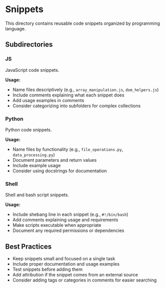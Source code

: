 # Snippets

This directory contains reusable code snippets organized by programming language.

## Subdirectories

### JS

JavaScript code snippets.

**Usage:**

- Name files descriptively (e.g., `array_manipulation.js`, `dom_helpers.js`)
- Include comments explaining what each snippet does
- Add usage examples in comments
- Consider categorizing into subfolders for complex collections

### Python

Python code snippets.

**Usage:**

- Name files by functionality (e.g., `file_operations.py`, `data_processing.py`)
- Document parameters and return values
- Include example usage
- Consider using docstrings for documentation

### Shell

Shell and bash script snippets.

**Usage:**

- Include shebang line in each snippet (e.g., `#!/bin/bash`)
- Add comments explaining usage and requirements
- Make scripts executable when appropriate
- Document any required permissions or dependencies

## Best Practices

- Keep snippets small and focused on a single task
- Include proper documentation and usage examples
- Test snippets before adding them
- Add attribution if the snippet comes from an external source
- Consider adding tags or categories in comments for easier searching
